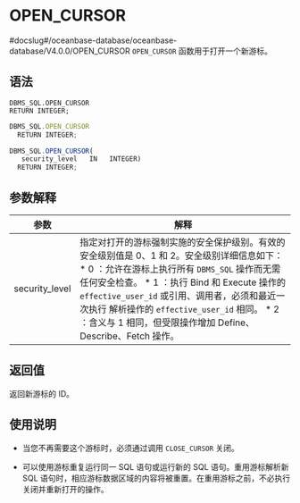 OPEN_CURSOR 
================================
#docslug#/oceanbase-database/oceanbase-database/V4.0.0/OPEN_CURSOR
`OPEN_CURSOR` 函数用于打开一个新游标。

语法 
-----------

```unknow
DBMS_SQL.OPEN_CURSOR
RETURN INTEGER;
```



```javascript
DBMS_SQL.OPEN_CURSOR
  RETURN INTEGER;

DBMS_SQL.OPEN_CURSOR(
   security_level   IN   INTEGER)
  RETURN INTEGER;
```



参数解释 
-------------------------



|     **参数**     |                                                                                                                                                                                       **解释**                                                                                                                                                                                        |
|----------------|-------------------------------------------------------------------------------------------------------------------------------------------------------------------------------------------------------------------------------------------------------------------------------------------------------------------------------------------------------------------------------------|
| security_level | 指定对打开的游标强制实施的安全保护级别。有效的安全级别值是 0、1 和 2。安全级别详细信息如下： * 0 ：允许在游标上执行所有 `DBMS_SQL` 操作而无需任何安全检查。   * 1 ：执行 Bind 和 Execute 操作的 `effective_user_id` 或引用、调用者，必须和最近一次执行 解析操作的 `effective_user_id` 相同。   * 2 ：含义与 1 相同，但受限操作增加 Define、Describe、Fetch 操作。    |



返回值 
------------------------

返回新游标的 ID。

使用说明 
-------------------------

* 当您不再需要这个游标时，必须通过调用 `CLOSE_CURSOR` 关闭。

  

* 可以使用游标重复运行同一 SQL 语句或运行新的 SQL 语句。重用游标解析新 SQL 语句时，相应游标数据区域的内容将被重置。在重用游标之前，不必执行关闭并重新打开的操作。

  



